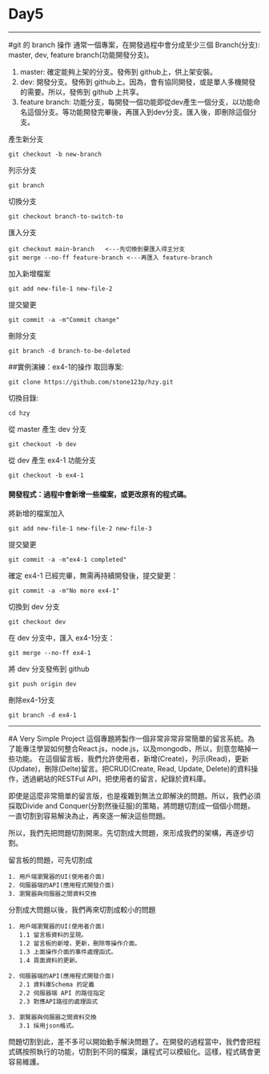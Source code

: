 # Day5
------
#git 的 branch 操作
通常一個專案，在開發過程中會分成至少三個 Branch(分支): master, dev, feature branch(功能開發分支)。
1. master: 確定能夠上架的分支。發佈到 github上，供上架安裝。
2. dev: 開發分支。發佈到 github上。因為，會有協同開發，或是單人多機開發的需要。所以，發佈到 github 上共享。
3. feature branch: 功能分支，每開發一個功能即從dev產生一個分支，以功能命名這個分支。等功能開發完畢後，再匯入到dev分支。匯入後，即刪除這個分支。

產生新分支
```
git checkout -b new-branch
```
列示分支
```
git branch
```
切換分支
```
git checkout branch-to-switch-to
```
匯入分支
```
git checkout main-branch   <---先切換到要匯入得主分支
git merge --no-ff feature-branch <---再匯入 feature-branch
```
加入新增檔案
```
git add new-file-1 new-file-2
```
提交變更
```
git commit -a -m"Commit change"
```
刪除分支
```
git branch -d branch-to-be-deleted
```
##實例演練：ex4-1的操作
取回專案:
```
git clone https://github.com/stone123p/hzy.git
```
切換目錄:
```
cd hzy
```
從 master 產生 dev 分支
```
git checkout -b dev
```
從 dev 產生 ex4-1 功能分支
```
git checkout -b ex4-1
```
#### 開發程式：過程中會新增一些檔案，或更改原有的程式碼。
將新增的檔案加入
```
git add new-file-1 new-file-2 new-file-3
```
提交變更
```
git commit -a -m"ex4-1 completed"
```
確定 ex4-1 已經完畢，無需再持續開發後，提交變更：
```
git commit -a -m"No more ex4-1"
```
切換到 dev 分支
```
git checkout dev
```
在 dev 分支中，匯入 ex4-1分支：
```
git merge --no-ff ex4-1
```
將 dev 分支發佈到 github
```
git push origin dev
```
刪除ex4-1分支
``` 
git branch -d ex4-1
```


------
#A Very Simple Project
這個專題將製作一個非常非常非常簡單的留言系統。為了能專注學習如何整合React.js，node.js，以及mongodb，所以，刻意忽略掉一些功能。
在這個留言板，我們允許使用者，新增(Create)，列示(Read)，更新(Update)，刪除(Delte)留言。把CRUD(Create, Read, Update, Delete)的資料操作，透過網站的RESTFul API，把使用者的留言，紀錄於資料庫。

即使是這麼非常簡單的留言版，也是複雜到無法立即解決的問題。所以，我們必須採取Divide and Conquer(分割然後征服)的策略，將問題切割成一個個小問題，一直切割到容易解決為止，再來逐一解決這些問題。

所以，我們先把問題切割開來。先切割成大問題，來形成我們的架構，再逐步切割。

留言板的問題，可先切割成

```
1. 用戶端瀏覽器的UI(使用者介面)
2. 伺服器端的API(應用程式開發介面)
3. 瀏覽器與伺服器之間資料交換
```

分割成大問題以後，我們再來切割成較小的問題
```
1. 用戶端瀏覽器的UI(使用者介面)
   1.1 留言板資料的呈現。
   1.2 留言板的新增，更新，刪除等操作介面。
   1.3 上面操作介面的事件處理函式。
   1.4 頁面資料的更新。
   
2. 伺服器端的API(應用程式開發介面)
   2.1 資料庫Schema 的定義
   2.2 伺服器端 API 的路徑指定
   2.3 對應API路徑的處理函式

3. 瀏覽器與伺服器之間資料交換
   3.1 採用json格式。
```

問題切割到此，差不多可以開始動手解決問題了。在開發的過程當中，我們會把程式碼按照執行的功能，切割到不同的檔案，讓程式可以模組化。這樣，程式碼會更容易維護。
